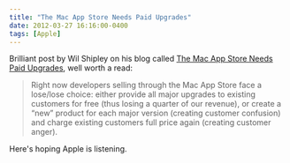 ```yaml
---
title: "The Mac App Store Needs Paid Upgrades"
date: 2012-03-27 16:16:00-0400
tags: [Apple]
---
```


Brilliant post by Wil Shipley on his blog called [The Mac App Store Needs Paid Upgrades](http://blog.wilshipley.com/2012/03/mac-app-store-needs-paid-upgrades.html), well worth a read:

> Right now developers selling through the Mac App Store face a lose/lose choice: either provide all major upgrades to existing customers for free (thus losing a quarter of our revenue), or create a “new” product for each major version (creating customer confusion) and charge existing customers full price again (creating customer anger).

Here's hoping Apple is listening.
